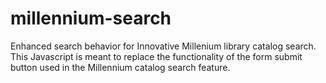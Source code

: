 # millennium-search

Enhanced search behavior for Innovative Millenium library catalog search. This Javascript is meant to replace the functionality of the form submit button used in the Millennium catalog search feature.
